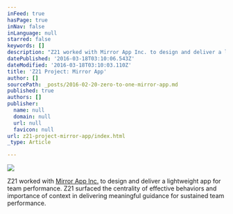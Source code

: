 ```yaml
---
inFeed: true
hasPage: true
inNav: false
inLanguage: null
starred: false
keywords: []
description: "Z21 worked with Mirror App Inc. to design and deliver a lightweight app for team performance. Z21 surfaced the centrality of effective behaviors and importance of context in delivering meaningful guidance for sustained team performance. \_"
datePublished: '2016-03-18T03:10:06.543Z'
dateModified: '2016-03-18T03:10:03.110Z'
title: 'Z21 Project: Mirror App'
author: []
sourcePath: _posts/2016-02-20-zero-to-one-mirror-app.md
published: true
authors: []
publisher:
  name: null
  domain: null
  url: null
  favicon: null
url: z21-project-mirror-app/index.html
_type: Article

---
```

![](https://the-grid-user-content.s3-us-west-2.amazonaws.com/fdff2e59-5336-4be2-9229-7717e8972317.png)

Z21 worked with [Mirror App Inc.][0] to design and deliver a lightweight app for team performance. Z21 surfaced the centrality of effective behaviors and importance of context in delivering meaningful guidance for sustained team performance.  

[0]: http://www.mirrorappinc.com/